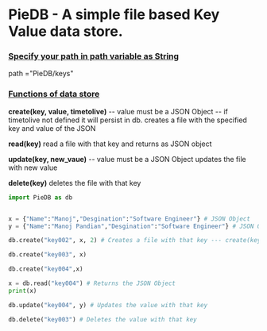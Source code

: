 <h1>PieDB - A simple file based Key Value data store.</h1>

<h3><u>Specify your path in path variable as String</u></h3>
path ="PieDB/keys"

<h3><u>Functions of data store</u></h3>
<strong>create(key, value, timetolive)</strong>  -- value must be a JSON Object -- if timetolive not defined it will persist in db.
    creates a file with the specified key and value of the JSON

<strong>read(key)</strong>
    read a file with that key and returns as JSON object

<strong>update(key, new_vaue)</strong> -- value must be a JSON Object
    updates the file with new value

<strong>delete(key)</strong>
    deletes the file with that key


```python
import PieDB as db


x = {"Name":"Manoj","Desgination":"Software Engineer"} # JSON Object
y = {"Name":"Manoj Pandian","Desgination":"Software Engineer"} # JSON Object

db.create("key002", x, 2) # Creates a file with that key --- create(key, value, timetolive)

db.create("key003", x)

db.create("key004",x)

x = db.read("key004") # Returns the JSON Object
print(x)

db.update("key004", y) # Updates the value with that key

db.delete("key003") # Deletes the value with that key
```
